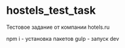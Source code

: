 # hostels_test_task

Тестовое задание от компании hotels.ru

npm i - установка пакетов
gulp - запуск dev
